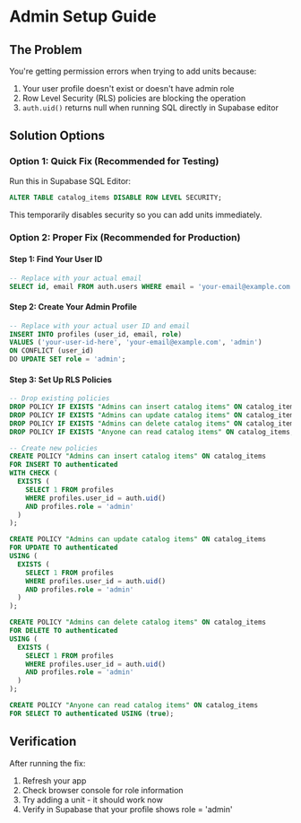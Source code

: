 # Admin Setup Guide

## The Problem
You're getting permission errors when trying to add units because:
1. Your user profile doesn't exist or doesn't have admin role
2. Row Level Security (RLS) policies are blocking the operation
3. `auth.uid()` returns null when running SQL directly in Supabase editor

## Solution Options

### Option 1: Quick Fix (Recommended for Testing)
Run this in Supabase SQL Editor:
```sql
ALTER TABLE catalog_items DISABLE ROW LEVEL SECURITY;
```
This temporarily disables security so you can add units immediately.

### Option 2: Proper Fix (Recommended for Production)

#### Step 1: Find Your User ID
```sql
-- Replace with your actual email
SELECT id, email FROM auth.users WHERE email = 'your-email@example.com';
```

#### Step 2: Create Your Admin Profile
```sql
-- Replace with your actual user ID and email
INSERT INTO profiles (user_id, email, role)
VALUES ('your-user-id-here', 'your-email@example.com', 'admin')
ON CONFLICT (user_id) 
DO UPDATE SET role = 'admin';
```

#### Step 3: Set Up RLS Policies
```sql
-- Drop existing policies
DROP POLICY IF EXISTS "Admins can insert catalog items" ON catalog_items;
DROP POLICY IF EXISTS "Admins can update catalog items" ON catalog_items;
DROP POLICY IF EXISTS "Admins can delete catalog items" ON catalog_items;
DROP POLICY IF EXISTS "Anyone can read catalog items" ON catalog_items;

-- Create new policies
CREATE POLICY "Admins can insert catalog items" ON catalog_items
FOR INSERT TO authenticated
WITH CHECK (
  EXISTS (
    SELECT 1 FROM profiles 
    WHERE profiles.user_id = auth.uid() 
    AND profiles.role = 'admin'
  )
);

CREATE POLICY "Admins can update catalog items" ON catalog_items
FOR UPDATE TO authenticated
USING (
  EXISTS (
    SELECT 1 FROM profiles 
    WHERE profiles.user_id = auth.uid() 
    AND profiles.role = 'admin'
  )
);

CREATE POLICY "Admins can delete catalog items" ON catalog_items
FOR DELETE TO authenticated
USING (
  EXISTS (
    SELECT 1 FROM profiles 
    WHERE profiles.user_id = auth.uid() 
    AND profiles.role = 'admin'
  )
);

CREATE POLICY "Anyone can read catalog items" ON catalog_items
FOR SELECT TO authenticated USING (true);
```

## Verification
After running the fix:
1. Refresh your app
2. Check browser console for role information
3. Try adding a unit - it should work now
4. Verify in Supabase that your profile shows role = 'admin'
